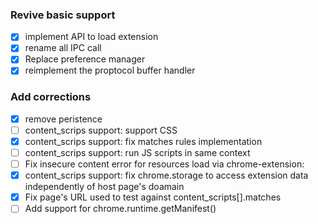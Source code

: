 ### Revive basic support
-[x] implement API to load extension
-[x] rename all IPC call
-[x] Replace preference manager
-[x] reimplement the proptocol buffer handler

### Add corrections
-[x] remove peristence
-[ ] content_scrips support: support CSS
-[x] content_scrips support: fix matches rules implementation	
-[ ] content_scrips support: run JS scripts in same context
-[ ] Fix insecure content error for resources load via chrome-extension:
-[x] content_scrips support: fix chrome.storage to access extension data independently of host page's doamain
-[x] Fix page's URL used to test against content_scripts[].matches
-[ ] Add support for chrome.runtime.getManifest()
